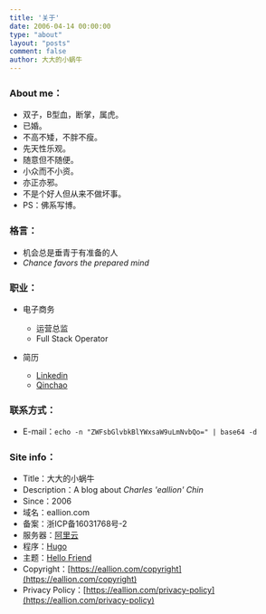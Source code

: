 ```yaml
---
title: '关于'
date: 2006-04-14 00:00:00
type: "about"
layout: "posts"
comment: false
author: 大大的小蜗牛
---
```


### About me：
 - 双子，B型血，断掌，属虎。
 - 已婚。
 - 不高不矮，不胖不瘦。
 - 先天性乐观。
 - 随意但不随便。
 - 小众而不小资。
 - 亦正亦邪。
 - 不是个好人但从来不做坏事。
 - PS：佛系写博。

### 格言：

 - 机会总是垂青于有准备的人
 - *Chance favors the prepared mind*

### 职业：

* 电子商务

    * 运营总监
    * Full Stack Operator

* 简历
    * [Linkedin](https://www.linkedin.com/in/eallion)
    * [Qinchao](https://qin-chao.cn)

### 联系方式：

 - E-mail：`echo -n "ZWFsbGlvbkBlYWxsaW9uLmNvbQo=" | base64 -d`

### Site info：

 - Title：大大的小蜗牛
 - Description：A blog about *Charles 'eallion' Chin*
 - Since：2006
 - 域名：eallion.com
 - 备案：浙ICP备16031768号-2
 - 服务器：[阿里云](https://www.aliyun.com)
 - 程序：[Hugo](https://gohugo.io)
 - 主题：[Hello Friend](https://github.com/panr/hugo-theme-hello-friend)
 - Copyright：[https://eallion.com/copyright](https://eallion.com/copyright)
 - Privacy Policy：[https://eallion.com/privacy-policy](https://eallion.com/privacy-policy)
